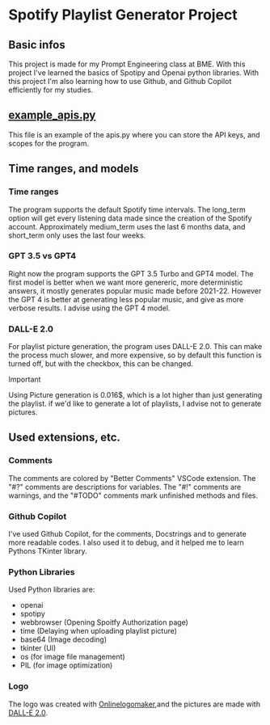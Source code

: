 # Spotify Playlist Generator Project

## Basic infos

This project is made for my Prompt Engineering class at BME. With this project I've learned the basics of Spotipy and Openai python libraries. With this project I'm also learning how to use Github, and Github Copilot efficiently for my studies.

## [example_apis.py](example_apis.py)

This file is an example of the apis.py where you can store the API keys, and scopes for the program.

## Time ranges, and models

### Time ranges

The program supports the default Spotify time intervals. The long_term option will get every  listening data made since the creation of the Spotify account. Approximately medium_term uses the last 6 months data, and short_term only uses the last four weeks.

### GPT 3.5 vs GPT4

Right now the program supports the GPT 3.5 Turbo and GPT4 model. The first model is better when we want more genereric, more deterministic answers, it mostly generates popular music made before 2021-22. However the GPT 4 is better at generating less popular music, and give as more verbose results. I advise using the GPT 4 model.

### DALL-E 2.0

For playlist picture generation, the program uses DALL-E 2.0. This can make the process much slower, and more expensive, so by default this function is turned off, but with the checkbox, this can be changed.

> [!IMPORTANT]
> Using Picture generation is 0.016$, which is a lot higher than just generating the playlist. if we'd like to generate a lot of playlists, I advise not to generate pictures.

## Used extensions, etc.

### Comments

The comments are colored by "Better Comments" VSCode extension. The "#?" comments are descriptions for variables. The "#!" comments are warnings, and the "#TODO" comments mark unfinished methods and files.

### Github Copilot

I've used Github Copilot, for the comments, Docstrings and to generate more readable codes. I also used it to debug, and it helped me to learn Pythons TKinter library.

### Python Libraries
Used Python libraries are:

- openai
- spotipy
- webbrowser (Opening Spoitfy Authorization page)
- time (Delaying when uploading playlist picture)
- base64 (Image decoding)
- tkinter (UI)
- os (for image file management)
- PIL (for image optimization)

### Logo
The logo was created with [Onlinelogomaker](https://www.onlinelogomaker.com/),and the pictures are made with [DALL-E 2.0](https://openai.com/dall-e-2).
